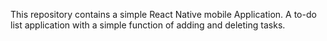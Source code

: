 This repository contains a simple React Native mobile Application. A to-do list application with a simple function of adding and deleting tasks.
